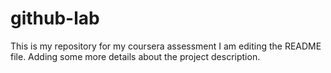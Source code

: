 # github-lab
This is my repository for my coursera assessment 
I am editing the README file. Adding some more details about the project description.
